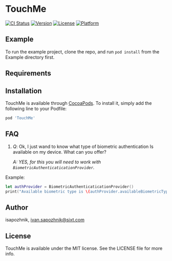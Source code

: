 # TouchMe

[![CI Status](https://img.shields.io/travis/isapozhnik/TouchMe.svg?style=flat)](https://travis-ci.org/isapozhnik/TouchMe)
[![Version](https://img.shields.io/cocoapods/v/TouchMe.svg?style=flat)](https://cocoapods.org/pods/TouchMe)
[![License](https://img.shields.io/cocoapods/l/TouchMe.svg?style=flat)](https://cocoapods.org/pods/TouchMe)
[![Platform](https://img.shields.io/cocoapods/p/TouchMe.svg?style=flat)](https://cocoapods.org/pods/TouchMe)

## Example

To run the example project, clone the repo, and run `pod install` from the Example directory first.

## Requirements

## Installation

TouchMe is available through [CocoaPods](https://cocoapods.org). To install
it, simply add the following line to your Podfile:

```ruby
pod 'TouchMe'
```

## FAQ
1. *Q*: Ok, I just wand to know what type of biometric authentication Is available on my device. What can you offer?

   *A: YES, for this you will need to work with `BiometricAuthenticaticationProvider`.*

Example: 
```swift
let authProvider = BiometricAuthenticaticationProvider()
print("Available biometric type is \(authProvider.availableBiometricType)")
```


## Author

isapozhnik, ivan.sapozhnik@sixt.com

## License

TouchMe is available under the MIT license. See the LICENSE file for more info.


